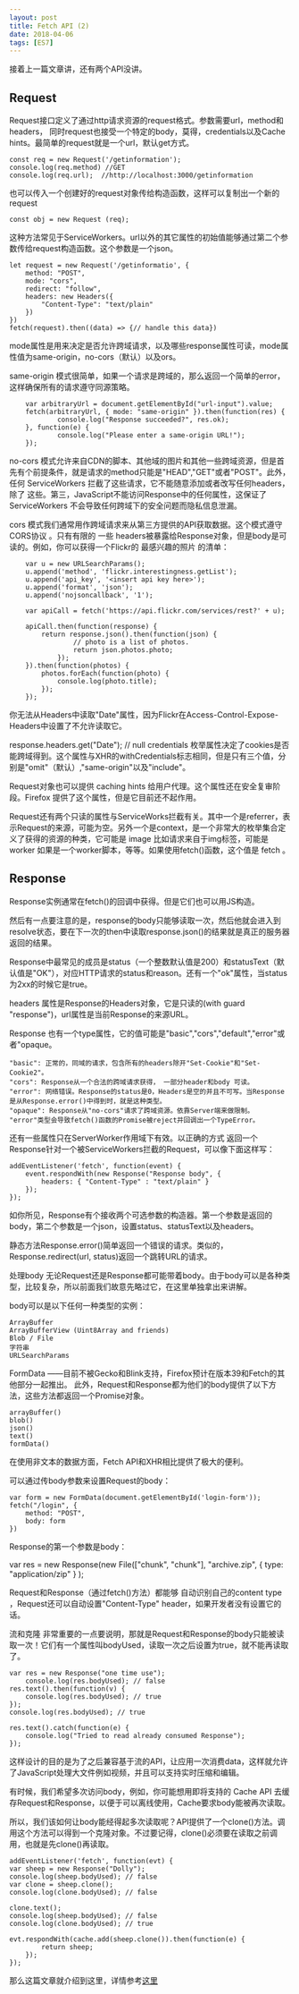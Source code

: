 ```yaml
---
layout: post
title: Fetch API (2)
date: 2018-04-06
tags: [ES7]
---
```


接着上一篇文章讲，还有两个API没讲。

## Request

Request接口定义了通过http请求资源的request格式。参数需要url，method和headers， 同时request也接受一个特定的body，莫得，credentials以及Cache hints。最简单的request就是一个url，默认get方式。

    const req = new Request('/getinformation');
    console.log(req.method) //GET
    console.log(req.url);  //http://localhost:3000/getinformation

也可以传入一个创建好的request对象传给构造函数，这样可以复制出一个新的request

    const obj = new Request (req);

这种方法常见于ServiceWorkers。url以外的其它属性的初始值能够通过第二个参数传给request构造函数。这个参数是一个json。

    let request = new Request('/getinformatio', {
        method: "POST",
        mode: "cors",
        redirect: "follow",
        headers: new Headers({
            "Content-Type": "text/plain"
        })
    })
    fetch(request).then((data) => {// handle this data})

mode属性是用来决定是否允许跨域请求，以及哪些response属性可读，mode属性值为same-origin，no-cors（默认）以及ors。

same-origin 模式很简单，如果一个请求是跨域的，那么返回一个简单的error，这样确保所有的请求遵守同源策略。

        var arbitraryUrl = document.getElementById("url-input").value;
        fetch(arbitraryUrl, { mode: "same-origin" }).then(function(res) {
                console.log("Response succeeded?", res.ok);
        }, function(e) {
                console.log("Please enter a same-origin URL!");
        });

no-cors 模式允许来自CDN的脚本、其他域的图片和其他一些跨域资源，但是首先有个前提条件，就是请求的method只能是"HEAD","GET"或者"POST"。此外，任何 ServiceWorkers 拦截了这些请求，它不能随意添加或者改写任何headers，除了 这些。第三，JavaScript不能访问Response中的任何属性，这保证了 ServiceWorkers 不会导致任何跨域下的安全问题而隐私信息泄漏。

cors 模式我们通常用作跨域请求来从第三方提供的API获取数据。这个模式遵守 CORS协议 。只有有限的 一些 headers被暴露给Response对象，但是body是可读的。例如，你可以获得一个Flickr的 最感兴趣的照片 的清单：

        var u = new URLSearchParams();
        u.append('method', 'flickr.interestingness.getList');
        u.append('api_key', '<insert api key here>');
        u.append('format', 'json');
        u.append('nojsoncallback', '1');

        var apiCall = fetch('https://api.flickr.com/services/rest?' + u);

        apiCall.then(function(response) {
            return response.json().then(function(json) {
                    // photo is a list of photos.
                    return json.photos.photo;
                });
        }).then(function(photos) {
            photos.forEach(function(photo) {
                console.log(photo.title);
            });
        });

你无法从Headers中读取"Date"属性，因为Flickr在Access-Control-Expose-Headers中设置了不允许读取它。

response.headers.get("Date"); // null
credentials 枚举属性决定了cookies是否能跨域得到。这个属性与XHR的withCredentials标志相同，但是只有三个值，分别是"omit"（默认）,"same-origin"以及"include"。

Request对象也可以提供 caching hints 给用户代理。这个属性还在安全复审阶段。Firefox 提供了这个属性，但是它目前还不起作用。

Request还有两个只读的属性与ServiceWorks拦截有关。其中一个是referrer，表示Request的来源，可能为空。另外一个是context，是一个非常大的枚举集合定义了获得的资源的种类，它可能是 image 比如请求来自于img标签，可能是 worker 如果是一个worker脚本，等等。如果使用fetch()函数，这个值是 fetch 。

## Response


Response实例通常在fetch()的回调中获得。但是它们也可以用JS构造。

然后有一点要注意的是，response的body只能够读取一次，然后他就会进入到resolve状态，要在下一次的then中读取response.json()的结果就是真正的服务器返回的结果。

Response中最常见的成员是status（一个整数默认值是200）和statusText（默认值是"OK"），对应HTTP请求的status和reason。还有一个"ok"属性，当status为2xx的时候它是true。

headers 属性是Response的Headers对象，它是只读的(with guard "response")，url属性是当前Response的来源URL。

Response 也有一个type属性，它的值可能是"basic","cors","default","error"或者"opaque。

    "basic": 正常的，同域的请求，包含所有的headers除开"Set-Cookie"和"Set-Cookie2"。
    "cors": Response从一个合法的跨域请求获得， 一部分header和body 可读。
    "error": 网络错误。Response的status是0，Headers是空的并且不可写。当Response是从Response.error()中得到时，就是这种类型。
    "opaque": Response从"no-cors"请求了跨域资源。依靠Server端来做限制。
    "error"类型会导致fetch()函数的Promise被reject并回调出一个TypeError。

还有一些属性只在ServerWorker作用域下有效。以正确的方式 返回一个Response针对一个被ServiceWorkers拦截的Request，可以像下面这样写：

    addEventListener('fetch', function(event) {
        event.respondWith(new Response("Response body", {
            headers: { "Content-Type" : "text/plain" }
        });
    });

如你所见，Response有个接收两个可选参数的构造器。第一个参数是返回的body，第二个参数是一个json，设置status、statusText以及headers。

静态方法Response.error()简单返回一个错误的请求。类似的，Response.redirect(url, status)返回一个跳转URL的请求。

处理body
无论Request还是Response都可能带着body。由于body可以是各种类型，比较复杂，所以前面我们故意先略过它，在这里单独拿出来讲解。

body可以是以下任何一种类型的实例：

    ArrayBuffer
    ArrayBufferView (Uint8Array and friends)
    Blob / File
    字符串
    URLSearchParams

FormData ——目前不被Gecko和Blink支持，Firefox预计在版本39和Fetch的其他部分一起推出。
此外，Request和Response都为他们的body提供了以下方法，这些方法都返回一个Promise对象。

    arrayBuffer()
    blob()
    json()
    text()
    formData()

在使用非文本的数据方面，Fetch API和XHR相比提供了极大的便利。

可以通过传body参数来设置Request的body：

    var form = new FormData(document.getElementById('login-form'));
    fetch("/login", {
        method: "POST",
        body: form
    })

Response的第一个参数是body：

var res = new Response(new File(["chunk", "chunk"],
                                     "archive.zip",
                                       { type: "application/zip" }
                                );

Request和Response（通过fetch()方法）都能够 自动识别自己的content type ，Request还可以自动设置"Content-Type" header，如果开发者没有设置它的话。

流和克隆
非常重要的一点要说明，那就是Request和Response的body只能被读取一次！它们有一个属性叫bodyUsed，读取一次之后设置为true，就不能再读取了。

    var res = new Response("one time use");
        console.log(res.bodyUsed); // false
    res.text().then(function(v) {
        console.log(res.bodyUsed); // true
    });
    console.log(res.bodyUsed); // true

    res.text().catch(function(e) {
        console.log("Tried to read already consumed Response");
    });

这样设计的目的是为了之后兼容基于流的API，让应用一次消费data，这样就允许了JavaScript处理大文件例如视频，并且可以支持实时压缩和编辑。

有时候，我们希望多次访问body，例如，你可能想用即将支持的 Cache API 去缓存Request和Response，以便于可以离线使用，Cache要求body能被再次读取。

所以，我们该如何让body能经得起多次读取呢？API提供了一个clone()方法。调用这个方法可以得到一个克隆对象。不过要记得，clone()必须要在读取之前调用，也就是先clone()再读取。

    addEventListener('fetch', function(evt) {
    var sheep = new Response("Dolly");
    console.log(sheep.bodyUsed); // false
    var clone = sheep.clone();
    console.log(clone.bodyUsed); // false

    clone.text();
    console.log(sheep.bodyUsed); // false
    console.log(clone.bodyUsed); // true

    evt.respondWith(cache.add(sheep.clone()).then(function(e) {
            return sheep;
        });
    });

那么这篇文章就介绍到这里，详情参考[这里](https://blog.csdn.net/ldc726/article/details/52210016)